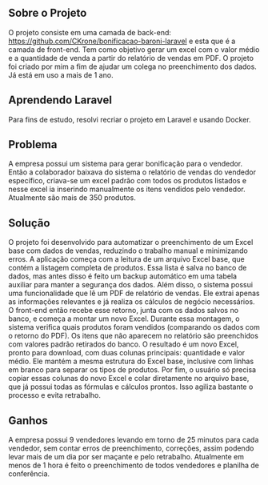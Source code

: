 ## Sobre o Projeto

O projeto consiste em uma camada de back-end: https://github.com/CKrone/bonificacao-baroni-laravel e esta que é a camada de front-end.
Tem como objetivo gerar um excel com o valor médio e a quantidade de venda a partir do relatório de vendas em PDF.
O projeto foi criado por mim a fim de ajudar um colega no preenchimento dos dados. Já está em uso a mais de 1 ano.

## Aprendendo Laravel

Para fins de estudo, resolvi recriar o projeto em Laravel e usando Docker.

## Problema

A empresa possui um sistema para gerar bonificação para o vendedor. Então a colaborador baixava do sistema o relatório de vendas do vendedor específico,
criava-se um excel padrão com todos os produtos listados e nesse excel ia inserindo manualmente os itens vendidos pelo vendedor. Atualmente são mais de 350 produtos.

## Solução

O projeto foi desenvolvido para automatizar o preenchimento de um Excel base com dados de vendas, reduzindo o trabalho manual e minimizando erros.
A aplicação começa com a leitura de um arquivo Excel base, que contém a listagem completa de produtos. 
Essa lista é salva no banco de dados, mas antes disso é feito um backup automático em uma tabela auxiliar para manter a segurança dos dados.
Além disso, o sistema possui uma funcionalidade que lê um PDF de relatório de vendas. Ele extrai apenas as informações relevantes e já realiza os cálculos de negócio necessários.
O front-end então recebe esse retorno, junta com os dados salvos no banco, e começa a montar um novo Excel.
Durante essa montagem, o sistema verifica quais produtos foram vendidos (comparando os dados com o retorno do PDF). Os itens que não aparecem no relatório são preenchidos com valores padrão retirados do banco.
O resultado é um novo Excel, pronto para download, com duas colunas principais: quantidade e valor médio. Ele mantém a mesma estrutura do Excel base, inclusive com linhas em branco para separar os tipos de produtos.
Por fim, o usuário só precisa copiar essas colunas do novo Excel e colar diretamente no arquivo base, que já possui todas as fórmulas e cálculos prontos. Isso agiliza bastante o processo e evita retrabalho.

## Ganhos

A empresa possui 9 vendedores levando em torno de 25 minutos para cada vendedor, sem contar erros de preenchimento, correções, assim podendo levar mais de um dia
por ser maçante e pelo retrabalho. Atualmente em menos de 1 hora é feito o preenchimento de todos vendedores e planilha de conferência.

